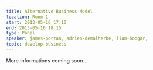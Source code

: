 ```yaml
---
title: Alternative Business Model
location: Room 1
start: 2013-05-16 17:15
end: 2013-05-16 18:15
type: Panel
speaker: james-portan, adrien-demalherbe, liam-boogar, 
topic: develop-business
---
```


More informations coming soon...